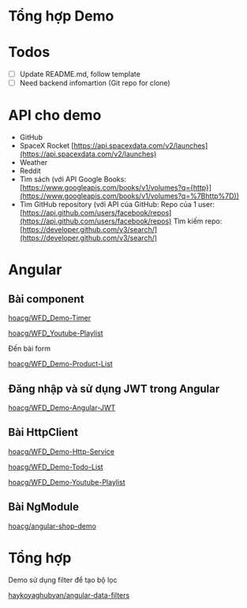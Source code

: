 # Tổng hợp Demo

# Todos

- [ ]  Update README.md, follow template
- [ ]  Need backend infomartion (Git repo for clone)

# API cho demo

- GitHub
- SpaceX Rocket [https://api.spacexdata.com/v2/launches](https://api.spacexdata.com/v2/launches)
- Weather
- Reddit
- Tìm sách (với API Google Books: [https://www.googleapis.com/books/v1/volumes?q={http}](https://www.googleapis.com/books/v1/volumes?q=%7Bhttp%7D))
- Tìm GitHub repository (với API của GitHub:
Repo của 1 user: [https://api.github.com/users/facebook/repos](https://api.github.com/users/facebook/repos)
Tìm kiếm repo: [https://developer.github.com/v3/search/](https://developer.github.com/v3/search/)

# Angular

## Bài component

[hoacg/WFD_Demo-Timer](https://github.com/hoacg/WFD_Demo-Timer)

[hoacg/WFD_Youtube-Playlist](https://github.com/hoacg/WFD_Youtube-Playlist)

Đến bài form

[hoacg/WFD_Demo-Product-List](https://github.com/hoacg/WFD_Demo-Product-List)

## Đăng nhập và sử dụng JWT trong Angular

[hoacg/WFD_Demo-Angular-JWT](https://github.com/hoacg/WFD_Demo-Angular-JWT.git)

## Bài HttpClient

[hoacg/WFD_Demo-Http-Service](https://github.com/hoacg/WFD_Demo-Http-Service)

[hoacg/WFD_Demo-Todo-List](https://github.com/hoacg/WFD_Demo-Todo-List)

[hoacg/WFD_Demo-Youtube-Playlist](https://github.com/hoacg/WFD_Demo-Youtube-Playlist)

## Bài NgModule

[hoacg/angular-shop-demo](https://github.com/hoacg/angular-shop-demo)

# Tổng hợp

Demo sử dụng filter để tạo bộ lọc

[haykoyaghubyan/angular-data-filters](https://github.com/haykoyaghubyan/angular-data-filters)
